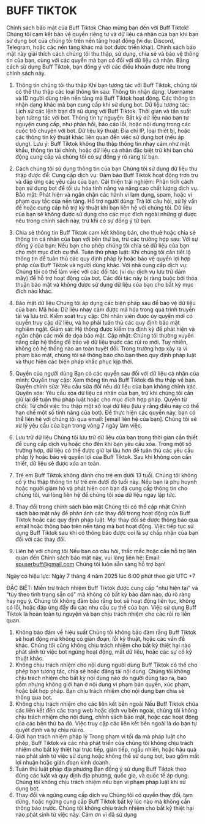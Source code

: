 # BUFF TIKTOK


Chính sách bảo mật của Buff Tiktok
Chào mừng bạn đến với Buff Tiktok! Chúng tôi cam kết bảo vệ quyền riêng tư và dữ liệu cá nhân của bạn khi bạn sử dụng bot của chúng tôi trên nền tảng hoạt động (ví dụ: Discord, Telegram, hoặc các nền tảng khác mà bot được triển khai). Chính sách bảo mật này giải thích cách chúng tôi thu thập, sử dụng, chia sẻ và bảo vệ thông tin của bạn, cùng với các quyền mà bạn có đối với dữ liệu cá nhân. Bằng cách sử dụng Buff Tiktok, bạn đồng ý với các điều khoản được nêu trong chính sách này.

1. Thông tin chúng tôi thu thập
Khi bạn tương tác với Buff Tiktok, chúng tôi có thể thu thập các loại thông tin sau:
Thông tin nhận dạng:
Username và ID người dùng trên nền tảng mà Buff Tiktok hoạt động.
Các thông tin nhận dạng khác mà bạn cung cấp khi sử dụng bot.
Dữ liệu tương tác:
Lịch sử các lệnh bạn đã sử dụng với Buff Tiktok.
Thời gian và tần suất bạn tương tác với bot.
Thông tin tự nguyện:
Bất kỳ dữ liệu nào bạn tự nguyện cung cấp, như phản hồi, báo cáo lỗi, hoặc nội dung trong các cuộc trò chuyện với bot.
Dữ liệu kỹ thuật:
Địa chỉ IP, loại thiết bị, hoặc các thông tin kỹ thuật khác liên quan đến việc sử dụng bot (nếu áp dụng).
Lưu ý: Buff Tiktok không thu thập thông tin nhạy cảm như mật khẩu, thông tin tài chính, hoặc dữ liệu cá nhân đặc biệt trừ khi bạn chủ động cung cấp và chúng tôi có sự đồng ý rõ ràng từ bạn.

2. Cách chúng tôi sử dụng thông tin của bạn
Chúng tôi sử dụng dữ liệu thu thập được để:
Cung cấp dịch vụ: Đảm bảo Buff Tiktok hoạt động trơn tru và đáp ứng các yêu cầu của bạn.
Cải thiện trải nghiệm: Phân tích cách bạn sử dụng bot để tối ưu hóa tính năng và nâng cao chất lượng dịch vụ.
Bảo mật: Phát hiện và ngăn chặn các hành vi lạm dụng, spam, hoặc vi phạm quy tắc của nền tảng.
Hỗ trợ người dùng: Trả lời câu hỏi, xử lý vấn đề hoặc cung cấp hỗ trợ kỹ thuật khi bạn liên hệ với chúng tôi.
Dữ liệu của bạn sẽ không được sử dụng cho các mục đích ngoài những gì được nêu trong chính sách này, trừ khi có sự đồng ý từ bạn.

3. Chia sẻ thông tin
Buff Tiktok cam kết không bán, cho thuê hoặc chia sẻ thông tin cá nhân của bạn với bên thứ ba, trừ các trường hợp sau:
Với sự đồng ý của bạn: Nếu bạn cho phép chúng tôi chia sẻ dữ liệu của bạn cho một mục đích cụ thể.
Tuân thủ pháp luật: Khi chúng tôi cần tiết lộ thông tin để tuân thủ các quy định pháp lý hoặc bảo vệ quyền lợi hợp pháp của Buff Tiktok và người dùng khác.
Với nhà cung cấp dịch vụ: Chúng tôi có thể làm việc với các đối tác (ví dụ: dịch vụ lưu trữ đám mây) để hỗ trợ hoạt động của bot. Các đối tác này bị ràng buộc bởi thỏa thuận bảo mật và không được sử dụng dữ liệu của bạn cho bất kỳ mục đích nào khác.

4. Bảo mật dữ liệu
Chúng tôi áp dụng các biện pháp sau để bảo vệ dữ liệu của bạn:
Mã hóa: Dữ liệu nhạy cảm được mã hóa trong quá trình truyền tải và lưu trữ.
Kiểm soát truy cập: Chỉ nhân viên được ủy quyền mới có quyền truy cập dữ liệu, và họ phải tuân thủ các quy định bảo mật nghiêm ngặt.
Giám sát: Hệ thống được kiểm tra định kỳ để phát hiện và ngăn chặn các mối đe dọa bảo mật.
Cập nhật: Chúng tôi thường xuyên nâng cấp hệ thống để bảo vệ dữ liệu trước các rủi ro mới.
Tuy nhiên, không có hệ thống nào an toàn tuyệt đối. Trong trường hợp xảy ra vi phạm bảo mật, chúng tôi sẽ thông báo cho bạn theo quy định pháp luật và thực hiện các biện pháp khắc phục kịp thời.

5. Quyền của người dùng
Bạn có các quyền sau đối với dữ liệu cá nhân của mình:
Quyền truy cập: Xem thông tin mà Buff Tiktok đã thu thập về bạn.
Quyền chỉnh sửa: Yêu cầu sửa đổi nếu dữ liệu của bạn không chính xác.
Quyền xóa: Yêu cầu xóa dữ liệu cá nhân của bạn, trừ khi chúng tôi cần giữ lại để tuân thủ pháp luật hoặc cho mục đích hợp pháp.
Quyền từ chối: Từ chối việc thu thập một số loại dữ liệu (lưu ý rằng điều này có thể hạn chế một số tính năng của bot).
Để thực hiện các quyền này, bạn có thể liên hệ với chúng tôi qua email: [email liên hệ của bạn]. Chúng tôi sẽ xử lý yêu cầu của bạn trong vòng 7 ngày làm việc.

6. Lưu trữ dữ liệu
Chúng tôi lưu trữ dữ liệu của bạn trong thời gian cần thiết để cung cấp dịch vụ hoặc cho đến khi bạn yêu cầu xóa. Trong một số trường hợp, dữ liệu có thể được giữ lại lâu hơn để tuân thủ các yêu cầu pháp lý hoặc bảo vệ quyền lợi của Buff Tiktok. Sau khi không còn cần thiết, dữ liệu sẽ được xóa an toàn.

7. Trẻ em
Buff Tiktok không dành cho trẻ em dưới 13 tuổi. Chúng tôi không cố ý thu thập thông tin từ trẻ em dưới độ tuổi này. Nếu bạn là phụ huynh hoặc người giám hộ và phát hiện con bạn đã cung cấp thông tin cho chúng tôi, vui lòng liên hệ để chúng tôi xóa dữ liệu ngay lập tức.

8. Thay đổi trong chính sách bảo mật
Chúng tôi có thể cập nhật Chính sách bảo mật này để phản ánh các thay đổi trong hoạt động của Buff Tiktok hoặc các quy định pháp luật. Mọi thay đổi sẽ được thông báo qua email hoặc thông báo trên nền tảng mà bot hoạt động. Việc tiếp tục sử dụng Buff Tiktok sau khi có thông báo được coi là sự chấp nhận của bạn đối với các thay đổi.

9. Liên hệ với chúng tôi
Nếu bạn có câu hỏi, thắc mắc hoặc cần hỗ trợ liên quan đến Chính sách bảo mật này, vui lòng liên hệ:
Email: spuserbuff@gmail.com
Chúng tôi luôn sẵn sàng hỗ trợ bạn!

Ngày có hiệu lực: Ngày 7 tháng 4 năm 2025 lúc 6:00 phút theo giờ UTC +7

ĐẶC BIỆT: Miễn trừ trách nhiệm
Buff Tiktok được cung cấp "như hiện tại" và "tùy theo tình trạng sẵn có" mà không có bất kỳ bảo đảm nào, dù rõ ràng hay ngụ ý. Chúng tôi không đảm bảo rằng bot sẽ hoạt động liên tục, không có lỗi, hoặc đáp ứng đầy đủ các nhu cầu cụ thể của bạn. Việc sử dụng Buff Tiktok là hoàn toàn tự nguyện và bạn chịu trách nhiệm cho các rủi ro liên quan.
1. Không bảo đảm về hiệu suất
Chúng tôi không bảo đảm rằng Buff Tiktok sẽ hoạt động mà không có gián đoạn, lỗi kỹ thuật, hoặc các vấn đề khác. Chúng tôi cũng không chịu trách nhiệm cho bất kỳ thiệt hại nào phát sinh từ việc bot ngừng hoạt động, mất dữ liệu, hoặc các sự cố kỹ thuật khác.
2. Không chịu trách nhiệm cho nội dung người dùng
Buff Tiktok có thể cho phép bạn tương tác, chia sẻ hoặc đăng tải nội dung. Chúng tôi không chịu trách nhiệm cho bất kỳ nội dung nào do người dùng tạo ra, bao gồm nhưng không giới hạn ở nội dung vi phạm bản quyền, xúc phạm, hoặc bất hợp pháp. Bạn chịu trách nhiệm cho nội dung bạn chia sẻ thông qua bot.
3. Không chịu trách nhiệm cho các liên kết bên ngoài
Nếu Buff Tiktok chứa các liên kết đến các trang web hoặc dịch vụ bên ngoài, chúng tôi không chịu trách nhiệm cho nội dung, chính sách bảo mật, hoặc các hoạt động của các bên thứ ba đó. Việc truy cập các liên kết bên ngoài là do bạn tự quyết định và tự chịu rủi ro.
4. Giới hạn trách nhiệm pháp lý
Trong phạm vi tối đa mà pháp luật cho phép, Buff Tiktok và các nhà phát triển của chúng tôi không chịu trách nhiệm cho bất kỳ thiệt hại trực tiếp, gián tiếp, ngẫu nhiên, hoặc hậu quả nào phát sinh từ việc sử dụng hoặc không thể sử dụng bot, bao gồm mất lợi nhuận hoặc gián đoạn kinh doanh.
5. Tuân thủ luật pháp địa phương
Bạn đồng ý sử dụng Buff Tiktok theo đúng các luật và quy định địa phương, quốc gia, và quốc tế áp dụng. Chúng tôi không chịu trách nhiệm nếu bạn vi phạm pháp luật khi sử dụng bot.
6. Thay đổi và ngừng cung cấp dịch vụ
Chúng tôi có quyền thay đổi, tạm dừng, hoặc ngừng cung cấp Buff Tiktok bất kỳ lúc nào mà không cần thông báo trước. Chúng tôi không chịu trách nhiệm cho bất kỳ thiệt hại nào phát sinh từ việc này.
                                                                                                             Cảm ơn vì đã sử dụng
